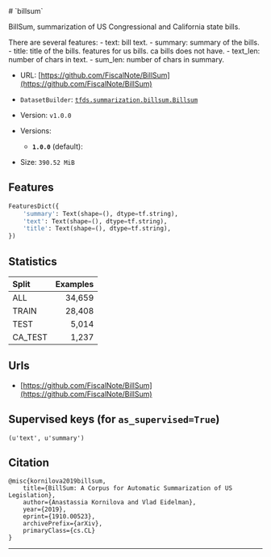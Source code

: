 <div itemscope itemtype="http://schema.org/Dataset">
  <div itemscope itemprop="includedInDataCatalog" itemtype="http://schema.org/DataCatalog">
    <meta itemprop="name" content="TensorFlow Datasets" />
  </div>
  <meta itemprop="name" content="billsum" />
  <meta itemprop="description" content="&#10;BillSum, summarization of US Congressional and California state bills.&#10;&#10;There are several features:&#10;  - text: bill text.&#10;  - summary: summary of the bills.&#10;  - title: title of the bills.&#10;features for us bills. ca bills does not have.&#10;  - text_len: number of chars in text.&#10;  - sum_len: number of chars in summary.&#10;&#10;&#10;To use this dataset:&#10;&#10;```&#10;import tensorflow_datasets as tfds&#10;&#10;ds = tfds.load('billsum')&#10;```&#10;" />
  <meta itemprop="url" content="https://www.tensorflow.org/datasets/catalog/billsum" />
  <meta itemprop="sameAs" content="https://github.com/FiscalNote/BillSum" />
  <meta itemprop="citation" content="&#10;@misc{kornilova2019billsum,&#10;    title={BillSum: A Corpus for Automatic Summarization of US Legislation},&#10;    author={Anastassia Kornilova and Vlad Eidelman},&#10;    year={2019},&#10;    eprint={1910.00523},&#10;    archivePrefix={arXiv},&#10;    primaryClass={cs.CL}&#10;}&#10;" />
</div>
# `billsum`

BillSum, summarization of US Congressional and California state bills.

There are several features: - text: bill text. - summary: summary of the
bills. - title: title of the bills. features for us bills. ca bills does not
have. - text_len: number of chars in text. - sum_len: number of chars in
summary.

*   URL:
    [https://github.com/FiscalNote/BillSum](https://github.com/FiscalNote/BillSum)
*   `DatasetBuilder`:
    [`tfds.summarization.billsum.Billsum`](https://github.com/tensorflow/datasets/tree/master/tensorflow_datasets/summarization/billsum.py)
*   Version: `v1.0.0`
*   Versions:

    *   **`1.0.0`** (default):

*   Size: `390.52 MiB`

## Features
```python
FeaturesDict({
    'summary': Text(shape=(), dtype=tf.string),
    'text': Text(shape=(), dtype=tf.string),
    'title': Text(shape=(), dtype=tf.string),
})
```

## Statistics

Split   | Examples
:------ | -------:
ALL     | 34,659
TRAIN   | 28,408
TEST    | 5,014
CA_TEST | 1,237

## Urls

*   [https://github.com/FiscalNote/BillSum](https://github.com/FiscalNote/BillSum)

## Supervised keys (for `as_supervised=True`)
`(u'text', u'summary')`

## Citation
```
@misc{kornilova2019billsum,
    title={BillSum: A Corpus for Automatic Summarization of US Legislation},
    author={Anastassia Kornilova and Vlad Eidelman},
    year={2019},
    eprint={1910.00523},
    archivePrefix={arXiv},
    primaryClass={cs.CL}
}
```

--------------------------------------------------------------------------------
